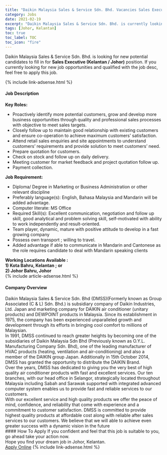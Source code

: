 ```yaml
---
title: "Daikin Malaysia Sales & Service Sdn. Bhd. Vacancies Sales Executive (Kelantan / Johor)" 
category: Jobs 
date: 2021-02-19 
excerpt: "Daikin Malaysia Sales & Service Sdn. Bhd. is currently looking for suitable person to fill in the Sales Executive (Kelantan / Johor) which based in Johor, Kelantan" 
tags: [Johor, Kelantan] 
toc: true 
toc_label: TOC 
toc_icon: "fire" 
--- 
```


<p>Daikin Malaysia Sales & Service Sdn. Bhd. is looking for new potential candidates to fill in for <b>Sales Executive (Kelantan / Johor)</b> position. If you currently looking for new job opportunities and qualified with the job desc, feel free to apply this job.
</p>{% include link-adsense.html %} 
<div><div><h4>Job Description</h4></div><div><div><span><div><div><strong>Key Roles:</strong></div><ul><li>Proactively identify more potential customers, grow and develop more business opportunities through quality and professional sales processes with objective to meet sales targets.</li><li>Closely follow up to maintain good relationship with existing customers and ensure co-operation to achieve maximum customers&#8217; satisfaction.</li><li>Attend retail sales enquiries and site appointments to understand customers&#8217; requirements and provide solution to meet customers&#8217; need.</li><li>Prepare quotation for customers.</li><li>Check on stock and follow up on daily delivery.</li><li>Meeting customer for market feedback and project quotation follow up.</li><li>Payment collection.</li></ul><div><strong>Job Requirement:</strong></div><ul><li>Diploma/ Degree in Marketing or Business Administration or other relevant discipline</li><li>Preferably language(s): English, Bahasa Malaysia and Mandarin will be added advantage.</li><li>Computer literate: MS Office</li><li>Required Skill(s): Excellent communication, negotiation and follow up skill, good analytical and problem solving skill, self-motivated with ability to work independently and result-oriented.</li><li>Team player, dynamic, mature with positive attitude to develop in a fast growing company</li><li>Possess own transport ;&#160;willing to travel.</li><li>Added advantage if able to communicate in Mandarin and Cantonese as the role requires candidate to deal with Mandarin speaking clients</li></ul><div><strong>Working Locations Available :</strong></div><div><strong>1) Kota Bahru, Kelantan ; or</strong></div><div><strong>2) Johor Bahru, Johor</strong></div></div></span></div></div></div> 
{% include article-adsense.html %} 
<div><div><h4>Company Overview</h4></div><div><div><span><div><div>
	Daikin Malaysia Sales &amp; Service Sdn. Bhd (DMSS)(Formerly known as Group Associated (C &amp; L) Sdn. Bhd.) is subsidiary company of Daikin Industries, Ltd. Japan and marketing company for DAIKIN air conditioner (unitary products) and DEWPOINT products in Malaysia. Since its establishment in 1975, the company has been experienced unparalleled growth and development through its efforts in bringing cool comfort to millions of Malaysian.</div>
<div>
	In 1991, DMSS continued to reach greater heights by becoming one of the subsidiaries of Daikin Malaysia Sdn Bhd (Previously known as O.Y.L. Manufacturing Company Sdn. Bhd), one of the leading manufacturer of HVAC products (heating, ventilation and air-conditioning) and also a member of the DAIKIN group Japan. Additionally in 15th October 2014, DMSS has granted the opportunity to distribute the DAIKIN Brand.</div>
<div>
	Over the years, DMSS has dedicated to giving you the very best of high quality air conditioner products with fast and excellent services. Our ten branches, with our head office in Selangor, strategically located throughout Malaysia including Sabah and Sarawak supported with integrated advanced computer system enables us to provide fast and reliable services to our customers.</div>
<div>
	With our excellent service and high quality products we offer the peace of mind, confidence, and reliability that come with experience and a commitment to customer satisfaction. DMSS is committed to provide highest quality products at affordable cost along with reliable after sales services to our customers. We believe that we will able to achieve even greater success with a dynamic vision in the future</div></div></span></div></div></div> 
#### How To Apply 
If you confident and feel that this job is suitable to you, go ahead take your action now. <br/> 
Hope you find your dream job in Johor, Kelantan. <br/> 
<a href="https://www.jobstreet.com.my/en/job/sales-executive-kelantan-johor-4486039?jobId=jobstreet-my-job-4486039&" class="btn btn--info" target="_blank" rel="nofollow noopenner">Apply Online</a> 
{% include link-adsense.html %} 